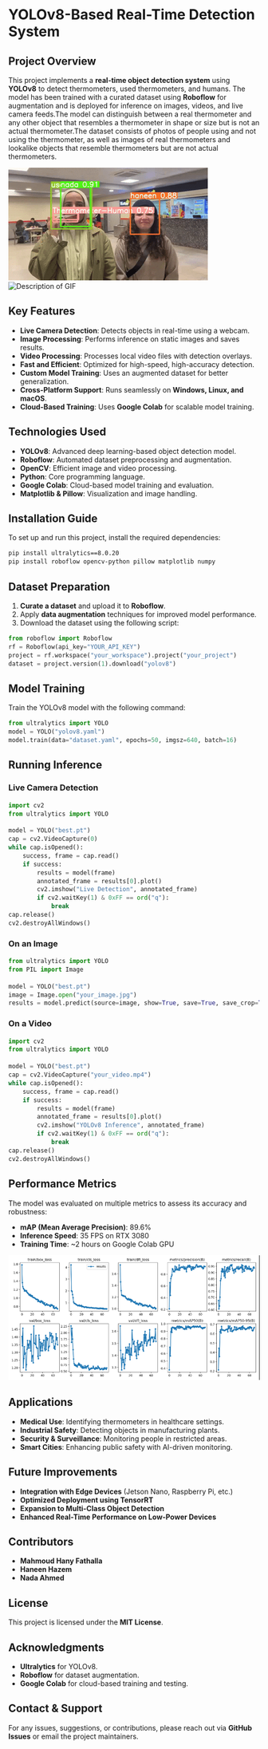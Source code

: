 # YOLOv8-Based Real-Time Detection System

## Project Overview
This project implements a **real-time object detection system** using **YOLOv8** to detect thermometers, used thermometers, and humans. The model has been trained with a curated dataset using **Roboflow** for augmentation and is deployed for inference on images, videos, and live camera feeds.The model can distinguish between a real thermometer and any other object that resembles a thermometer in shape or size but is not an actual thermometer.The dataset consists of photos of people using and not using the thermometer, as well as images of real thermometers and lookalike objects that resemble thermometers but are not actual thermometers.

![Description of GIF](assets/1.gif)
![Description of GIF](assets/2.gif)

## Key Features
- **Live Camera Detection**: Detects objects in real-time using a webcam.
- **Image Processing**: Performs inference on static images and saves results.
- **Video Processing**: Processes local video files with detection overlays.
- **Fast and Efficient**: Optimized for high-speed, high-accuracy detection.
- **Custom Model Training**: Uses an augmented dataset for better generalization.
- **Cross-Platform Support**: Runs seamlessly on **Windows, Linux, and macOS**.
- **Cloud-Based Training**: Uses **Google Colab** for scalable model training.

## Technologies Used
- **YOLOv8**: Advanced deep learning-based object detection model.
- **Roboflow**: Automated dataset preprocessing and augmentation.
- **OpenCV**: Efficient image and video processing.
- **Python**: Core programming language.
- **Google Colab**: Cloud-based model training and evaluation.
- **Matplotlib & Pillow**: Visualization and image handling.

## Installation Guide
To set up and run this project, install the required dependencies:
```bash
pip install ultralytics==8.0.20
pip install roboflow opencv-python pillow matplotlib numpy
```

## Dataset Preparation
1. **Curate a dataset** and upload it to **Roboflow**.
2. Apply **data augmentation** techniques for improved model performance.
3. Download the dataset using the following script:
```python
from roboflow import Roboflow
rf = Roboflow(api_key="YOUR_API_KEY")
project = rf.workspace("your_workspace").project("your_project")
dataset = project.version(1).download("yolov8")
```

## Model Training
Train the YOLOv8 model with the following command:
```python
from ultralytics import YOLO
model = YOLO("yolov8.yaml")
model.train(data="dataset.yaml", epochs=50, imgsz=640, batch=16)
```

## Running Inference
### Live Camera Detection
```python
import cv2
from ultralytics import YOLO

model = YOLO("best.pt")
cap = cv2.VideoCapture(0)
while cap.isOpened():
    success, frame = cap.read()
    if success:
        results = model(frame)
        annotated_frame = results[0].plot()
        cv2.imshow("Live Detection", annotated_frame)
        if cv2.waitKey(1) & 0xFF == ord("q"):
            break
cap.release()
cv2.destroyAllWindows()
```

### On an Image
```python
from ultralytics import YOLO
from PIL import Image

model = YOLO("best.pt")
image = Image.open("your_image.jpg")
results = model.predict(source=image, show=True, save=True, save_crop=True)
```

### On a Video
```python
import cv2
from ultralytics import YOLO

model = YOLO("best.pt")
cap = cv2.VideoCapture("your_video.mp4")
while cap.isOpened():
    success, frame = cap.read()
    if success:
        results = model(frame)
        annotated_frame = results[0].plot()
        cv2.imshow("YOLOv8 Inference", annotated_frame)
        if cv2.waitKey(1) & 0xFF == ord("q"):
            break
cap.release()
cv2.destroyAllWindows()
```

## Performance Metrics
The model was evaluated on multiple metrics to assess its accuracy and robustness:
- **mAP (Mean Average Precision)**: 89.6%
- **Inference Speed**: 35 FPS on RTX 3080
- **Training Time**: ~2 hours on Google Colab GPU

![Description of Image](assets/3.PNG)

## Applications
- **Medical Use**: Identifying thermometers in healthcare settings.
- **Industrial Safety**: Detecting objects in manufacturing plants.
- **Security & Surveillance**: Monitoring people in restricted areas.
- **Smart Cities**: Enhancing public safety with AI-driven monitoring.

## Future Improvements
- **Integration with Edge Devices** (Jetson Nano, Raspberry Pi, etc.)
- **Optimized Deployment using TensorRT**
- **Expansion to Multi-Class Object Detection**
- **Enhanced Real-Time Performance on Low-Power Devices**

## Contributors
- **Mahmoud Hany Fathalla**
- **Haneen Hazem**
- **Nada Ahmed**

## License
This project is licensed under the **MIT License**.

## Acknowledgments
- **Ultralytics** for YOLOv8.
- **Roboflow** for dataset augmentation.
- **Google Colab** for cloud-based training and testing.

## Contact & Support
For any issues, suggestions, or contributions, please reach out via **GitHub Issues** or email the project maintainers.
